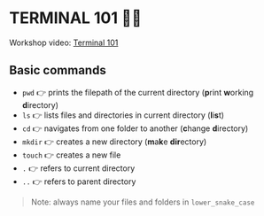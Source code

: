 # TERMINAL 101 :woman_technologist:

Workshop video: [Terminal 101](https://www.youtube.com/watch?v=Wxm7XrqPgVE&t=1s)

## Basic commands

- `pwd` 👉 prints the filepath of the current directory (**p**rint **w**orking **d**irectory)
- `ls` 👉 lists files and directories in current directory (**l**i**s**t)
- `cd` 👉 navigates from one folder to another (**c**hange **d**irectory)
- `mkdir` 👉 creates a new directory (**m**a**k**e **dir**ectory)
- `touch` 👉 creates a new file
- `.` 👉 refers to current directory
- `..` 👉 refers to parent directory

>  Note: always name your files and folders in `lower_snake_case`